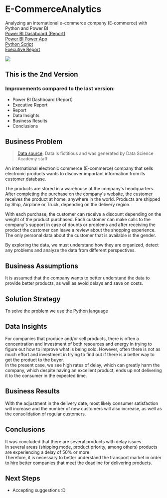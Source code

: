 # E-CommerceAnalytics
Analyzing an international e-commerce company (E-commerce) with Python and Power BI <br>
[Power BI Dashboard (Report)](https://app.powerbi.com/view?r=eyJrIjoiODVlNWUwNzEtNTNmMS00NGVhLTliMTUtN2M4NDA1YjgxZDNhIiwidCI6IjA4OTM0YTNmLWFkNmUtNDgzZS1hNjhlLTUxYWI3OTI1YmFiNyJ9)<br>
[Power BI Power App](https://app.powerbi.com/Redirect?action=OpenApp&appId=f6eebfe2-d3d9-472c-82d9-ddd925f736b9&ctid=08934a3f-ad6e-483e-a68e-51ab7925bab7)<br>
[Python Script](https://github.com/Caio-Felice-Cunha/E-CommerceAnalytics/blob/main/E-Commerce%20Analytics.ipynb)<br>
[Executive Report](https://github.com/Caio-Felice-Cunha/E-CommerceAnalytics/blob/main/Executive%20Report%20E-Commerce%20Analytics.pdf) 

<img align="center" src=https://user-images.githubusercontent.com/111542025/227738814-a648db19-f4cc-42f5-b75d-6337f836f355.png>

## This is the 2nd Version 
### Improvements compared to the last version:
* Power BI Dashboard (Report)
* Executive Report
* Report
* Data Insights
* Business Results
* Conclusions

## Business Problem
> [Data source](https://github.com/Caio-Felice-Cunha/E-CommerceAnalytics/tree/main/datasets): Data is fictitious and was generated by Data Science Academy staff


An international electronic commerce (E-commerce) company that sells electronic products wants to discover important information from its customer database.<br>

The products are stored in a warehouse at the company's headquarters. After completing the purchase on the company's website, the customer receives the product at home, anywhere in the world. Products are shipped by Ship, Airplane or Truck, depending on the delivery region.<br>

With each purchase, the customer can receive a discount depending on the weight of the product purchased. Each customer can make calls to the company's support in case of doubts or problems and after receiving the product the customer can leave a review about the shopping experience. The only personal data about the customer that is available is the gender.<br>

By exploring the data, we must understand how they are organized, detect any problems and analyze the data from different perspectives.

## Business Assumptions
It is assumed that the company wants to better understand the data to provide better products, as well as avoid delays and save on costs.

## Solution Strategy
To solve the problem we use the Python language

## Data Insights
For companies that produce and/or sell products, there is often a concentration and investment of both resources and energy in trying to figure out how to improve what is being sold.
However, often there is not as much effort and investment in trying to find out if there is a better way to get the product to the buyer. <br>
In the present case, we see high rates of delay, which can greatly harm the company, which despite having an excellent product, ends up not delivering it to the consumer in the expected time.

## Business Results
With the adjustment in the delivery date, most likely consumer satisfaction will increase and the number of new customers will also increase, as well as the consolidation of regular customers.

## Conclusions
It was concluded that there are several products with delay issues.<br>
In several areas (shipping mode, product priority, among others) products are experiencing a delay of 50% or more. <br>
Therefore, it is necessary to better understand the transport market in order to hire better companies that meet the deadline for delivering products.

## Next Steps
* Accepting suggestions :D


